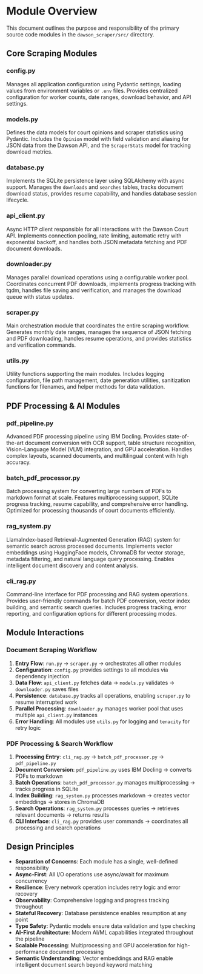 # Module Overview

This document outlines the purpose and responsibility of the primary source code modules in the `dawson_scraper/src/` directory.

## Core Scraping Modules

### **config.py**
Manages all application configuration using Pydantic settings, loading values from environment variables or `.env` files. Provides centralized configuration for worker counts, date ranges, download behavior, and API settings.

### **models.py**
Defines the data models for court opinions and scraper statistics using Pydantic. Includes the `Opinion` model with field validation and aliasing for JSON data from the Dawson API, and the `ScraperStats` model for tracking download metrics.

### **database.py**
Implements the SQLite persistence layer using SQLAlchemy with async support. Manages the `downloads` and `searches` tables, tracks document download status, provides resume capability, and handles database session lifecycle.

### **api_client.py**
Async HTTP client responsible for all interactions with the Dawson Court API. Implements connection pooling, rate limiting, automatic retry with exponential backoff, and handles both JSON metadata fetching and PDF document downloads.

### **downloader.py**
Manages parallel download operations using a configurable worker pool. Coordinates concurrent PDF downloads, implements progress tracking with tqdm, handles file saving and verification, and manages the download queue with status updates.

### **scraper.py**
Main orchestration module that coordinates the entire scraping workflow. Generates monthly date ranges, manages the sequence of JSON fetching and PDF downloading, handles resume operations, and provides statistics and verification commands.

### **utils.py**
Utility functions supporting the main modules. Includes logging configuration, file path management, date generation utilities, sanitization functions for filenames, and helper methods for data validation.

## PDF Processing & AI Modules

### **pdf_pipeline.py**
Advanced PDF processing pipeline using IBM Docling. Provides state-of-the-art document conversion with OCR support, table structure recognition, Vision-Language Model (VLM) integration, and GPU acceleration. Handles complex layouts, scanned documents, and multilingual content with high accuracy.

### **batch_pdf_processor.py**
Batch processing system for converting large numbers of PDFs to markdown format at scale. Features multiprocessing support, SQLite progress tracking, resume capability, and comprehensive error handling. Optimized for processing thousands of court documents efficiently.

### **rag_system.py**
LlamaIndex-based Retrieval-Augmented Generation (RAG) system for semantic search across processed documents. Implements vector embeddings using HuggingFace models, ChromaDB for vector storage, metadata filtering, and natural language query processing. Enables intelligent document discovery and content analysis.

### **cli_rag.py**
Command-line interface for PDF processing and RAG system operations. Provides user-friendly commands for batch PDF conversion, vector index building, and semantic search queries. Includes progress tracking, error reporting, and configuration options for different processing modes.

## Module Interactions

### Document Scraping Workflow
1. **Entry Flow**: `run.py` → `scraper.py` → orchestrates all other modules
2. **Configuration**: `config.py` provides settings to all modules via dependency injection
3. **Data Flow**: `api_client.py` fetches data → `models.py` validates → `downloader.py` saves files
4. **Persistence**: `database.py` tracks all operations, enabling `scraper.py` to resume interrupted work
5. **Parallel Processing**: `downloader.py` manages worker pool that uses multiple `api_client.py` instances
6. **Error Handling**: All modules use `utils.py` for logging and `tenacity` for retry logic

### PDF Processing & Search Workflow
1. **Processing Entry**: `cli_rag.py` → `batch_pdf_processor.py` → `pdf_pipeline.py`
2. **Document Conversion**: `pdf_pipeline.py` uses IBM Docling → converts PDFs to markdown
3. **Batch Operations**: `batch_pdf_processor.py` manages multiprocessing → tracks progress in SQLite
4. **Index Building**: `rag_system.py` processes markdown → creates vector embeddings → stores in ChromaDB
5. **Search Operations**: `rag_system.py` processes queries → retrieves relevant documents → returns results
6. **CLI Interface**: `cli_rag.py` provides user commands → coordinates all processing and search operations

## Design Principles

- **Separation of Concerns**: Each module has a single, well-defined responsibility
- **Async-First**: All I/O operations use async/await for maximum concurrency
- **Resilience**: Every network operation includes retry logic and error recovery
- **Observability**: Comprehensive logging and progress tracking throughout
- **Stateful Recovery**: Database persistence enables resumption at any point
- **Type Safety**: Pydantic models ensure data validation and type checking
- **AI-First Architecture**: Modern AI/ML capabilities integrated throughout the pipeline
- **Scalable Processing**: Multiprocessing and GPU acceleration for high-performance document processing
- **Semantic Understanding**: Vector embeddings and RAG enable intelligent document search beyond keyword matching